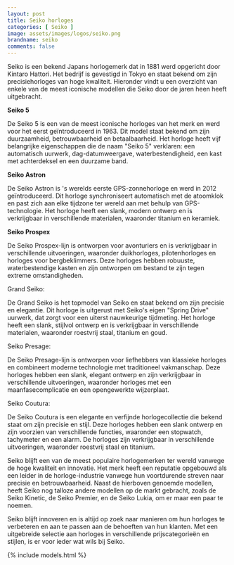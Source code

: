 ```yaml
---
layout: post
title: Seiko horloges
categories: [ Seiko ]
image: assets/images/logos/seiko.png
brandname: seiko
comments: false
---
```

Seiko is een bekend Japans horlogemerk dat in 1881 werd opgericht door Kintaro Hattori. Het bedrijf is gevestigd in Tokyo en staat bekend om zijn precisiehorloges van hoge kwaliteit. Hieronder vindt u een overzicht van enkele van de meest iconische modellen die Seiko door de jaren heen heeft uitgebracht.

__Seiko 5__

De Seiko 5 is een van de meest iconische horloges van het merk en werd voor het eerst geïntroduceerd in 1963. Dit model staat bekend om zijn duurzaamheid, betrouwbaarheid en betaalbaarheid. Het horloge heeft vijf belangrijke eigenschappen die de naam "Seiko 5" verklaren: een automatisch uurwerk, dag-datumweergave, waterbestendigheid, een kast met achterdeksel en een duurzame band.

__Seiko Astron__

De Seiko Astron is 's werelds eerste GPS-zonnehorloge en werd in 2012 geïntroduceerd. Dit horloge synchroniseert automatisch met de atoomklok en past zich aan elke tijdzone ter wereld aan met behulp van GPS-technologie. Het horloge heeft een slank, modern ontwerp en is verkrijgbaar in verschillende materialen, waaronder titanium en keramiek.

__Seiko Prospex__

De Seiko Prospex-lijn is ontworpen voor avonturiers en is verkrijgbaar in verschillende uitvoeringen, waaronder duikhorloges, pilotenhorloges en horloges voor bergbeklimmers. Deze horloges hebben robuuste, waterbestendige kasten en zijn ontworpen om bestand te zijn tegen extreme omstandigheden.

Grand Seiko:

De Grand Seiko is het topmodel van Seiko en staat bekend om zijn precisie en elegantie. Dit horloge is uitgerust met Seiko's eigen "Spring Drive" uurwerk, dat zorgt voor een uiterst nauwkeurige tijdmeting. Het horloge heeft een slank, stijlvol ontwerp en is verkrijgbaar in verschillende materialen, waaronder roestvrij staal, titanium en goud.

Seiko Presage:

De Seiko Presage-lijn is ontworpen voor liefhebbers van klassieke horloges en combineert moderne technologie met traditioneel vakmanschap. Deze horloges hebben een slank, elegant ontwerp en zijn verkrijgbaar in verschillende uitvoeringen, waaronder horloges met een maanfasecomplicatie en een opengewerkte wijzerplaat.

Seiko Coutura:

De Seiko Coutura is een elegante en verfijnde horlogecollectie die bekend staat om zijn precisie en stijl. Deze horloges hebben een slank ontwerp en zijn voorzien van verschillende functies, waaronder een stopwatch, tachymeter en een alarm. De horloges zijn verkrijgbaar in verschillende uitvoeringen, waaronder roestvrij staal en titanium.

Seiko blijft een van de meest populaire horlogemerken ter wereld vanwege de hoge kwaliteit en innovatie. Het merk heeft een reputatie opgebouwd als een leider in de horloge-industrie vanwege hun voortdurende streven naar precisie en betrouwbaarheid. Naast de hierboven genoemde modellen, heeft Seiko nog talloze andere modellen op de markt gebracht, zoals de Seiko Kinetic, de Seiko Premier, en de Seiko Lukia, om er maar een paar te noemen.

Seiko blijft innoveren en is altijd op zoek naar manieren om hun horloges te verbeteren en aan te passen aan de behoeften van hun klanten. Met een uitgebreide selectie aan horloges in verschillende prijscategorieën en stijlen, is er voor ieder wat wils bij Seiko.


{% include models.html %}